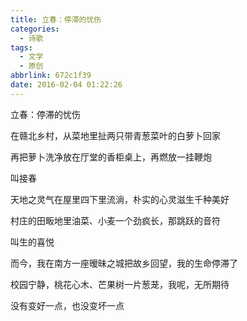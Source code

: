 ```yaml
---
title: 立春：停滞的忧伤
categories:
  - 诗歌
tags:
  - 文学
  - 原创
abbrlink: 672c1f39
date: 2016-02-04 01:22:26
---
```


立春：停滞的忧伤

在赣北乡村，从菜地里扯两只带青葱菜叶的白萝卜回家

再把萝卜洗净放在厅堂的香柜桌上，再燃放一挂鞭炮

叫接春

天地之灵气在屋里四下里流淌，朴实的心灵滋生千种美好

村庄的田畈地里油菜、小麦一个劲疯长，那跳跃的音符

叫生的喜悦

而今，我在南方一座暧昧之城把故乡回望，我的生命停滞了

校园宁静，桃花心木、芒果树一片葱茏，我呢，无所期待

没有变好一点，也没变坏一点
